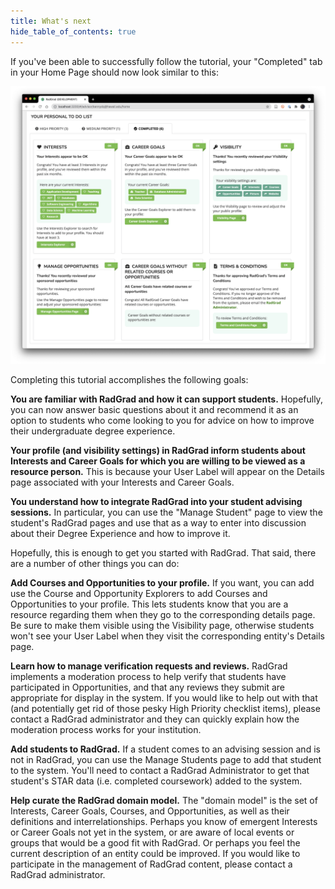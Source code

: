 ```yaml
---
title: What's next
hide_table_of_contents: true
---
```


If you've been able to successfully follow the tutorial, your "Completed" tab in your Home Page should now look similar to this:

![Completed Tab](/img/user-guide/new-advisor/home-completed.png)

Completing this tutorial accomplishes the following goals:

**You are familiar with RadGrad and how it can support students.**  Hopefully, you can now answer basic questions about it and recommend it as an option to students who come looking to you for advice on how to improve their undergraduate degree experience.

**Your profile (and visibility settings) in RadGrad inform students about Interests and Career Goals for which you are willing to be viewed as a resource person.**  This is because your User Label will appear on the Details page associated with your Interests and Career Goals.

**You understand how to integrate RadGrad into your student advising sessions.** In particular, you can use the "Manage Student" page to view the student's RadGrad pages and use that as a way to enter into discussion about their Degree Experience and how to improve it.

Hopefully, this is enough to get you started with RadGrad. That said, there are a number of other things you can do:

**Add Courses and Opportunities to your profile.** If you want, you can add use the Course and Opportunity Explorers to add Courses and Opportunities to your profile.  This lets students know that you are a resource regarding them when they go to the corresponding details page.  Be sure to make them visible using the Visibility page, otherwise students won't see your User Label when they visit the corresponding entity's Details page.

**Learn how to manage verification requests and reviews.** RadGrad implements a moderation process to help verify that students have participated in Opportunities, and that any reviews they submit are appropriate for display in the system. If you would like to help out with that (and potentially get rid of those pesky High Priority checklist items), please contact a RadGrad administrator and they can quickly explain how the moderation process works for your institution.

**Add students to RadGrad.** If a student comes to an advising session and is not in RadGrad, you can use the Manage Students page to add that student to the system.  You'll need to contact a RadGrad Administrator to get that student's STAR data (i.e. completed coursework) added to the system.

**Help curate the RadGrad domain model.** The "domain model" is the set of Interests, Career Goals, Courses, and Opportunities, as well as their definitions and interrelationships.  Perhaps you know of emergent Interests or Career Goals not yet in the system, or are aware of local events or groups that would be a good fit with RadGrad. Or perhaps you feel the current description of an entity could be improved.  If you would like to participate in the management of RadGrad content, please contact a RadGrad administrator.
